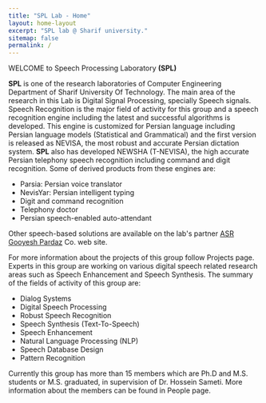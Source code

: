 ```yaml
---
title: "SPL Lab - Home"
layout: home-layout
excerpt: "SPL lab @ Sharif university."
sitemap: false
permalink: /
---
```

WELCOME to Speech Processing Laboratory **(SPL)**

**SPL** is one of the research laboratories of Computer Engineering Department of Sharif University Of Technology. The main area of the research in this Lab is Digital Signal Processing, specially Speech signals. Speech Recognition is the major field of activity for this group and a speech recognition engine including the latest and successful algorithms is developed. This engine is customized for Persian language including Persian language models (Statistical and Grammatical) and the first version is released as NEVISA, the most robust and accurate Persian dictation system. **SPL** also has developed NEWSHA (T-NEVISA), the high accurate Persian telephony speech recognition including command and digit recognition. Some of derived products from these engines are:
* Parsia: Persian voice translator
* NevisYar: Persian intelligent typing
* Digit and command recognition
* Telephony doctor
* Persian speech-enabled auto-attendant

Other speech-based solutions are available on the lab's partner [ASR Gooyesh Pardaz](http://asr-gooyesh.com) Co. web site.

For more information about the projects of this group follow Projects page. Experts in this group are working on various digital speech related research areas such as Speech Enhancement and Speech Synthesis. The summary of the fields of activity of this group are:
* Dialog Systems
* Digital Speech Processing
* Robust Speech Recognition
* Speech Synthesis (Text-To-Speech)
* Speech Enhancement
* Natural Language Processing (NLP)
* Speech Database Design
* Pattern Recognition

Currently this group has more than 15 members which are Ph.D and M.S. students or M.S. graduated, in supervision of Dr. Hossein Sameti. More information about the members can be found in People page.
